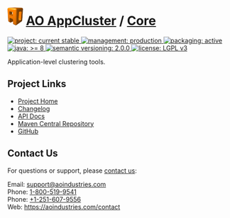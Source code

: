 # [<img src="ao-logo.png" alt="AO Logo" width="35" height="40">](https://github.com/aoindustries) [AO AppCluster](https://github.com/aoindustries/ao-appcluster) / [Core](https://github.com/aoindustries/ao-appcluster-core)
<p>
	<a href="https://aoindustries.com/life-cycle#project-current-stable">
		<img src="https://aoindustries.com/ao-badges/project-current-stable.svg" alt="project: current stable" />
	</a>
	<a href="https://aoindustries.com/life-cycle#management-production">
		<img src="https://aoindustries.com/ao-badges/management-production.svg" alt="management: production" />
	</a>
	<a href="https://aoindustries.com/life-cycle#packaging-active">
		<img src="https://aoindustries.com/ao-badges/packaging-active.svg" alt="packaging: active" />
	</a>
	<br />
	<a href="https://docs.oracle.com/javase/8/docs/api/">
		<img src="https://aoindustries.com/ao-badges/java-8.svg" alt="java: &gt;= 8" />
	</a>
	<a href="http://semver.org/spec/v2.0.0.html">
		<img src="https://aoindustries.com/ao-badges/semver-2.0.0.svg" alt="semantic versioning: 2.0.0" />
	</a>
	<a href="https://www.gnu.org/licenses/lgpl-3.0">
		<img src="https://aoindustries.com/ao-badges/license-lgpl-3.0.svg" alt="license: LGPL v3" />
	</a>
</p>

Application-level clustering tools.

## Project Links
* [Project Home](https://aoindustries.com/ao-appcluster/core/)
* [Changelog](https://aoindustries.com/ao-appcluster/core/changelog)
* [API Docs](https://aoindustries.com/ao-appcluster/core/apidocs/)
* [Maven Central Repository](https://search.maven.org/artifact/com.aoindustries/ao-appcluster-core)
* [GitHub](https://github.com/aoindustries/ao-appcluster-core)

## Contact Us
For questions or support, please [contact us](https://aoindustries.com/contact):

Email: [support@aoindustries.com](mailto:support@aoindustries.com)  
Phone: [1-800-519-9541](tel:1-800-519-9541)  
Phone: [+1-251-607-9556](tel:+1-251-607-9556)  
Web: https://aoindustries.com/contact
